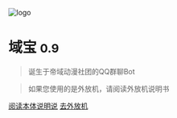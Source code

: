 <!-- _coverpage.md -->

![logo](https://q1.qlogo.cn/g?b=qq&nk=2304974028&s=100)

# 域宝 <small>0.9</small>

>诞生于帝域动漫社团的QQ群聊Bot

>如果您使用的是外放机，请阅读外放机说明书

<!-- - 头像PixivID：88793419 -->

<!-- [GitHub](https://github.com/docsifyjs/docsify/) -->

[阅读本体说明说](manual.md)
[去外放机](baito/)